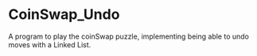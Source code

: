# CoinSwap_Undo
A program to play the coinSwap puzzle, implementing being able to undo moves with a Linked List.
